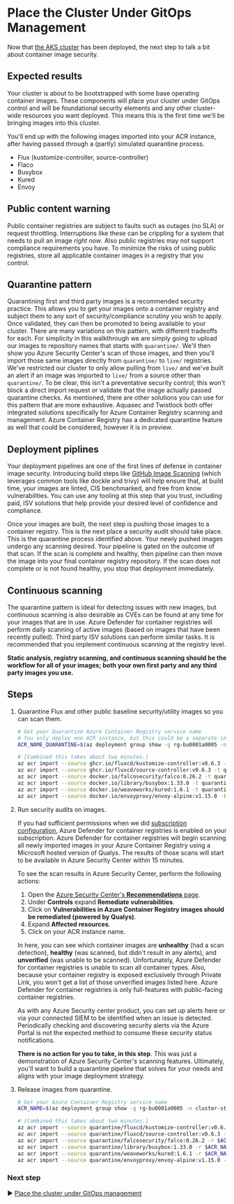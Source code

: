 # Place the Cluster Under GitOps Management

Now that [the AKS cluster](./05-aks-cluster.md) has been deployed, the next step to talk a bit about container image security.

## Expected results

Your cluster is about to be bootstrapped with some base operating container images. These components will place your cluster under GitOps control and will be foundational security elements and any other cluster-wide resources you want deployed. This means this is the first time we'll be bringing images into this cluster.

You'll end up with the following images imported into your ACR instance, after having passed through a (partly) simulated quarantine process.

* Flux (kustomize-controller, source-controller)
* Flaco
* Busybox
* Kured
* Envoy

## Public content warning

Public container registries are subject to faults such as outages (no SLA) or request throttling. Interruptions like these can be crippling for a system that needs to pull an image _right now_. Also public registries may not support compliance requirements you have. To minimize the risks of using public registries, store all applicable container images in a registry that you control.

## Quarantine pattern

Quarantining first and third party images is a recommended security practice. This allows you to get your images onto a container registry and subject them to any sort of security/compliance scrutiny you wish to apply. Once validated, they can then be promoted to being available to your cluster. There are many variations on this pattern, with different tradeoffs for each. For simplicity in this walkthrough we are simply going to upload our images to repository names that starts with `quarantine/`. We'll then show you Azure Security Center's scan of those images, and then you'll import those same images directly from `quarantine/` to `live/` registries. We've restricted our cluster to only allow pulling from `live/` and we've built an alert if an image was imported to `live/` from a source other than `quarantine/`. To be clear, this isn't a preventative security control; this won't block a direct import request or validate that the image actually passed quarantine checks. As mentioned, there are other solutions you can use for this pattern that are more exhaustive. Aquasec and Twistlock both offer integrated solutions specifically for Azure Container Registry scanning and management. Azure Container Registry has a dedicated quarantine feature as well that could be considered, however it is in preview.

## Deployment piplines

Your deployment pipelines are one of the first lines of defense in container image security. Introducing build steps like [GitHub Image Scanning](https://github.com/Azure/container-scan) (which leverages common tools like dockle and trivy) will help ensure that, at build time, your images are linted, CIS benchmarked, and free from know vulnerabilities. You can use any tooling at this step that you trust, including paid, ISV solutions that help provide your desired level of confidence and compliance.

Once your images are built, the next step is pushing those images to a container registry. This is the next place a security audit should take place. This is the quarantine process identified above. Your newly pushed images undergo any scanning desired. Your pipeline is gated on the outcome of that scan. If the scan is complete and healthy, then pipeline can then move the image into your final container registry repository. If the scan does not complete or is not found healthy, you stop that deployment immediately.

## Continuous scanning

The quarantine pattern is ideal for detecting issues with new images, but continuous scanning is also desirable as CVEs can be found at any time for your images that are in use. Azure Defender for container registries will perform daily scanning of active images (based on images that have been recently pulled). Third party ISV solutions can perform similar tasks. It is recommended that you implement continuous scanning at the registry level.

**Static analysis, registry scanning, and continuous scanning should be the workflow for all of your images; both your own first party and any third party images you use.**

## Steps

1. Quarantine Flux and other public baseline security/utility images so you can scan them.

   ```bash
   # Get your Quarantine Azure Container Registry service name
   # You only deploy one ACR instance, but this could be a separate instance if desired.
   ACR_NAME_QUARANTINE=$(az deployment group show -g rg-bu0001a0005 -n cluster-stamp --query properties.outputs.containerRegistryName.value -o tsv)
   
   # [Combined this takes about two minutes.]
   az acr import --source ghcr.io/fluxcd/kustomize-controller:v0.6.3 -t quarantine/fluxcd/kustomize-controller:v0.6.3 -n $ACR_NAME_QUARANTINE
   az acr import --source ghcr.io/fluxcd/source-controller:v0.6.3 -t quarantine/fluxcd/source-controller:v0.6.3 -n $ACR_NAME_QUARANTINE
   az acr import --source docker.io/falcosecurity/falco:0.26.2 -t quarantine/falcosecurity/falco:0.26.2 -n $ACR_NAME_QUARANTINE
   az acr import --source docker.io/library/busybox:1.33.0 -t quarantine/library/busybox:1.33.0 -n $ACR_NAME_QUARANTINE
   az acr import --source docker.io/weaveworks/kured:1.6.1 -t quarantine/weaveworks/kured:1.6.1 -n $ACR_NAME_QUARANTINE
   az acr import --source docker.io/envoyproxy/envoy-alpine:v1.15.0 -t quarantine/envoyproxy/envoy-alpine:v1.15.0 -n $ACR_NAME_QUARANTINE

1. Run security audits on images.

   If you had sufficient permissions when we did [subscription configuration](./04-subscription.md), Azure Defender for container registries is enabled on your subscription. Azure Defender for container registries will begin scanning all newly imported images in your Azure Container Registry using a Microsoft hosted version of Qualys. The results of those scans will start to be available in Azure Security Center within 15 minutes.

   To see the scan results in Azure Security Center, perform the following actions:

   1. Open the [Azure Security Center's **Recommendations** page](https://portal.azure.com/#blade/Microsoft_Azure_Security/SecurityMenuBlade/5).
   1. Under **Controls** expand **Remediate vulnerabilities**.
   1. Click on **Vulnerabilities in Azure Container Registry images should be remediated (powered by Qualys)**.
   1. Expand **Affected resources**.
   1. Click on your ACR instance name.

   In here, you can see which container images are **unhealthy** (had a scan detection), **healthy** (was scanned, but didn't result in any alerts), and **unverified** (was unable to be scanned). Unfortunately, Azure Defender for container registries is unable to scan all container types. Also, because your container registry is exposed exclusively through Private Link, you won't get a list of those unverified images listed here. Azure Defender for container registries is only full-features with public-facing container registries.

   As with any Azure Security center product, you can set up alerts here or via your connected SIEM to be identified when an issue is detected. Periodically checking and discovering security alerts via the Azure Portal is not the expected method to consume these security status notifications.

   **There is no action for you to take, in this step**. This was just a demonstration of Azure Security Center's scanning features. Ultimately, you'll want to build a quarantine pipeline that solves for your needs and aligns with your image deployment strategy.

1. Release images from quarantine.

   ```bash
   # Get your Azure Container Registry service name
   ACR_NAME=$(az deployment group show -g rg-bu0001a0005 -n cluster-stamp --query properties.outputs.containerRegistryName.value -o tsv)
   
   # [Combined this takes about two minutes.]
   az acr import --source quarantine/fluxcd/kustomize-controller:v0.6.3 -r $ACR_NAME_QUARANTINE -t live/fluxcd/kustomize-controller:v0.6.3 -n $ACR_NAME
   az acr import --source quarantine/fluxcd/source-controller:v0.6.3 -r $ACR_NAME_QUARANTINE -t live/fluxcd/source-controller:v0.6.3 -n $ACR_NAME
   az acr import --source quarantine/falcosecurity/falco:0.26.2 -r $ACR_NAME_QUARANTINE -t live/falcosecurity/falco:0.26.2 -n $ACR_NAME
   az acr import --source quarantine/library/busybox:1.33.0 -r $ACR_NAME_QUARANTINE -t live/library/busybox:1.33.0 -n $ACR_NAME
   az acr import --source quarantine/weaveworks/kured:1.6.1 -r $ACR_NAME_QUARANTINE -t live/weaveworks/kured:1.6.1 -n $ACR_NAME
   az acr import --source quarantine/envoyproxy/envoy-alpine:v1.15.0 -r $ACR_NAME_QUARANTINE -t live/envoyproxy/envoy-alpine:v1.15.0 -n $ACR_NAME
   ```

### Next step

:arrow_forward: [Place the cluster under GitOps management](./09-gitops.md)
